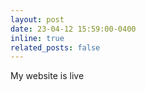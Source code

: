 ```yaml
---
layout: post
date: 23-04-12 15:59:00-0400
inline: true
related_posts: false
---
```


My website is live
